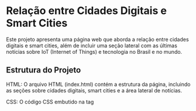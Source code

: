 # Relação entre Cidades Digitais e Smart Cities

Este projeto apresenta uma página web que aborda a relação entre cidades digitais e smart cities, além de incluir uma seção lateral com as últimas notícias sobre IoT (Internet of Things) e tecnologia no Brasil e no mundo.

## Estrutura do Projeto
HTML: O arquivo HTML (index.html) contém a estrutura da página, incluindo as seções sobre cidades digitais, smart cities e a área lateral de notícias.

CSS: O código CSS embutido na tag <style> do cabeçalho HTML é responsável pelo estilo e layout da página, proporcionando uma aparência atraente e uma experiência de leitura amigável.

JavaScript: A seção de script JavaScript faz uso da API de Notícias do NewsAPI para buscar automaticamente as últimas notícias de tecnologia e IoT. Lembre-se de substituir 'SUA_CHAVE_DE_API' pela sua chave de API do NewsAPI.

# Como Usar
* Abra o arquivo index.html em um navegador web.
* Observe a relação entre cidades digitais e smart cities no conteúdo principal à direita.
* Na seção lateral à esquerda, você encontrará as últimas notícias relacionadas a IoT e tecnologia.
* Imagem Principal: Substitua o caminho da imagem na tag <img> com uma URL ou caminho local válido da imagem que deseja exibir.
* Chave de API do NewsAPI: Se inscreva no NewsAPI para obter sua chave de API. Substitua 'SUA_CHAVE_DE_API' pela chave fornecida.
* Conteúdo Principal: Modifique o conteúdo principal no corpo do texto para se adequar às suas necessidades.

## Autor
Autor do Artigo: Bruno Bertin Marquez
Data de Criação: 29/03/2023
Linkedin: Bruno Bertin Marquez
Observações
Certifique-se de respeitar os termos de serviço do NewsAPI ou de qualquer serviço/API utilizado. Personalize o conteúdo conforme necessário para atender aos requisitos específicos do seu projeto.